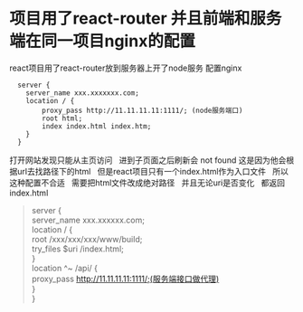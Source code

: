 # 项目用了react-router 并且前端和服务端在同一项目nginx的配置

react项目用了react-router放到服务器上开了node服务 配置nginx
```
  server {  
  	server_name xxx.xxxxxxx.com;  
  	location / {  
  		proxy_pass http://11.11.11.11:1111/; (node服务端口)  
  		root html;  
  		index index.html index.htm;  
  	}  
  }  
```
打开网站发现只能从主页访问&nbsp;&nbsp; 进到子页面之后刷新会 not found 这是因为他会根据url去找路径下的html&nbsp;&nbsp; 但是react项目只有一个index.html作为入口文件 &nbsp;&nbsp;所以这种配置不合适 &nbsp;&nbsp;需要把html文件改成绝对路径&nbsp;&nbsp; 并且无论uri是否变化 &nbsp;&nbsp;都返回index.html  
>server {  
	server_name xxx.xxxxxx.com;  
	location / {  
		root /xxx/xxx/xxx/www/build;  
		try_files $uri /index.html;  
	}  
	location ^~ /api/ {  
		proxy_pass http://11.11.11.11:1111/;(服务端接口做代理)  
	}  
}  


